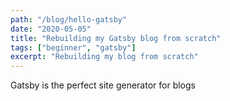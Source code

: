 ```yaml
---
path: "/blog/hello-gatsby"
date: "2020-05-05"
title: "Rebuilding my Gatsby blog from scratch"
tags: ["beginner", "gatsby"]
excerpt: "Rebuilding my blog from scratch"
---
```


Gatsby is the perfect site generator for blogs
